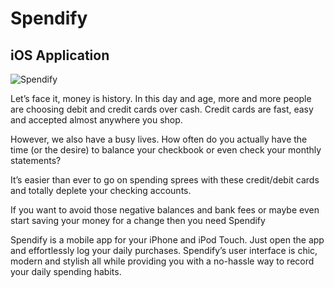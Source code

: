 
Spendify
========
iOS Application
-----

![Spendify](http://spendify.blaqksheep.com/images/spendify/Spendify10.png "Spendify")

Let’s face it, money is history. In this day and age, more and more people are choosing debit and credit cards over cash. Credit cards are fast, easy and accepted almost anywhere you shop. 

However, we also have a busy lives. How often do you actually have the time (or the desire) to balance your checkbook or even check your monthly statements? 

It’s easier than ever to go on spending sprees with these credit/debit cards and totally deplete your checking accounts. 

If you want to avoid those negative balances and bank fees or maybe even start saving your money for a change then you need Spendify

Spendify is a mobile app for your iPhone and iPod Touch. Just open the app and effortlessly log your daily purchases. Spendify’s user interface is chic, modern and stylish all while providing you with a no-hassle way to record your daily spending habits. 

